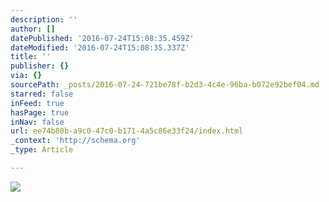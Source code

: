 ```yaml
---
description: ''
author: []
datePublished: '2016-07-24T15:08:35.459Z'
dateModified: '2016-07-24T15:08:35.337Z'
title: ''
publisher: {}
via: {}
sourcePath: _posts/2016-07-24-721be78f-b2d3-4c4e-96ba-b072e92bef04.md
starred: false
inFeed: true
hasPage: true
inNav: false
url: ee74b80b-a9c0-47c0-b171-4a5c86e33f24/index.html
_context: 'http://schema.org'
_type: Article

---
```

![](https://the-grid-user-content.s3-us-west-2.amazonaws.com/2385ed1a-e05f-4863-be02-72c6990dedf0.jpg)
